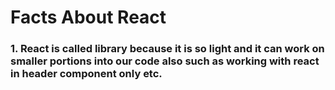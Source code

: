 # Facts About React

### 1. React is called library because it is so light and it can work on smaller portions into our code also such as working with react in header component only etc.
